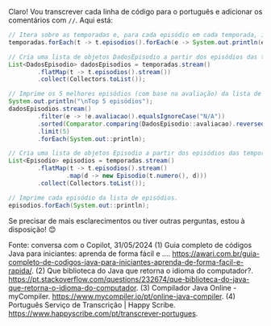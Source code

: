 Claro! Vou transcrever cada linha de código para o português e adicionar os comentários com `//`. Aqui está:

```java
// Itera sobre as temporadas e, para cada episódio em cada temporada, imprime o título do episódio.
temporadas.forEach(t -> t.episodios().forEach(e -> System.out.println(e.titulo())));

// Cria uma lista de objetos DadosEpisodio a partir dos episódios das temporadas.
List<DadosEpisodio> dadosEpisodios = temporadas.stream()
        .flatMap(t -> t.episodios().stream())
        .collect(Collectors.toList());

// Imprime os 5 melhores episódios (com base na avaliação) da lista de dados de episódios, excluindo aqueles com avaliação "N/A".
System.out.println("\nTop 5 episódios");
dadosEpisodios.stream()
        .filter(e -> !e.avaliacao().equalsIgnoreCase("N/A"))
        .sorted(Comparator.comparing(DadosEpisodio::avaliacao).reversed())
        .limit(5)
        .forEach(System.out::println);

// Cria uma lista de objetos Episodio a partir dos episódios das temporadas, incluindo o número da temporada.
List<Episodio> episodios = temporadas.stream()
        .flatMap(t -> t.episodios().stream()
                .map(d -> new Episodio(t.numero(), d)))
        .collect(Collectors.toList());

// Imprime cada episódio da lista de episódios.
episodios.forEach(System.out::println);
```

Se precisar de mais esclarecimentos ou tiver outras perguntas, estou à disposição! 😊

Fonte: conversa com o Copilot, 31/05/2024
(1) Guia completo de códigos Java para iniciantes: aprenda de forma fácil e .... https://awari.com.br/guia-completo-de-codigos-java-para-iniciantes-aprenda-de-forma-facil-e-rapida/.
(2) Que biblioteca do Java que retorna o idioma do computador?. https://pt.stackoverflow.com/questions/232674/que-biblioteca-do-java-que-retorna-o-idioma-do-computador.
(3) Compilador Java Online - myCompiler. https://www.mycompiler.io/pt/online-java-compiler.
(4) Português Serviço de Transcrição | Happy Scribe. https://www.happyscribe.com/pt/transcrever-portugues.